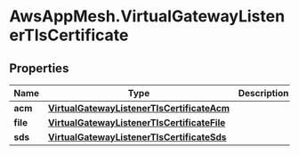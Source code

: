 # AwsAppMesh.VirtualGatewayListenerTlsCertificate

## Properties

Name | Type | Description | Notes
------------ | ------------- | ------------- | -------------
**acm** | [**VirtualGatewayListenerTlsCertificateAcm**](VirtualGatewayListenerTlsCertificateAcm.md) |  | [optional] 
**file** | [**VirtualGatewayListenerTlsCertificateFile**](VirtualGatewayListenerTlsCertificateFile.md) |  | [optional] 
**sds** | [**VirtualGatewayListenerTlsCertificateSds**](VirtualGatewayListenerTlsCertificateSds.md) |  | [optional] 


